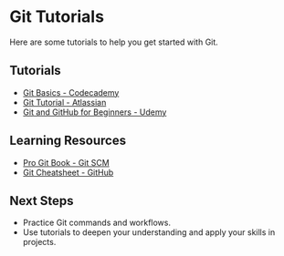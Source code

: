 # Git Tutorials

Here are some tutorials to help you get started with Git.

## Tutorials
- [Git Basics - Codecademy](https://www.codecademy.com/learn/learn-git)
- [Git Tutorial - Atlassian](https://www.atlassian.com/git/tutorials/)
- [Git and GitHub for Beginners - Udemy](https://www.udemy.com/course/git-and-github-for-beginners/)

## Learning Resources
- [Pro Git Book - Git SCM](https://git-scm.com/book/en/v2)
- [Git Cheatsheet - GitHub](https://education.github.com/git-cheat-sheet-education.pdf)

## Next Steps
- Practice Git commands and workflows.
- Use tutorials to deepen your understanding and apply your skills in projects.

